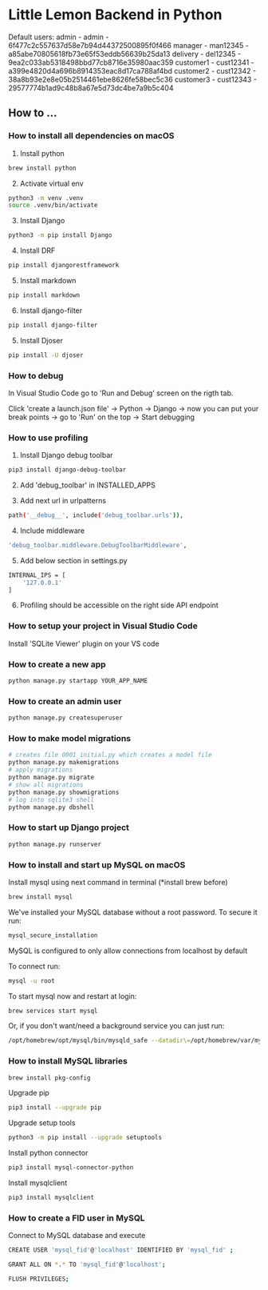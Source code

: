 # Little Lemon Backend in Python

Default users:
admin - admin - 6f477c2c557637d58e7b94d44372500895f0f466
manager - man12345 - a85abe70805618fb73e65f53eddb56639b25da13
delivery - del12345 - 9ea2c033ab5318498bbd77cb8716e35980aac359
customer1 - cust12341 - a399e4820d4a696b8914353eac8d17ca788af4bd
customer2 - cust12342 - 38a8b93e2e8e05b2514461ebe8626fe58bec5c36
customer3 - cust12343 - 29577774b1ad9c48b8a67e5d73dc4be7a9b5c404

## How to ...

### How to install all dependencies on macOS

1. Install python
```bash
brew install python
```

2. Activate virtual env
```bash
python3 -m venv .venv
source .venv/bin/activate
```

3. Install Django
```bash
python3 -m pip install Django
```

4. Install DRF
```bash
pip install djangorestframework
```

5. Install markdown
```bash
pip install markdown
```

6. Install django-filter
```bash
pip install django-filter
```

5. Install Djoser
```bash
pip install -U djoser
```

### How to debug

In Visual Studio Code go to 'Run and Debug' screen on the rigth tab.

Click 'create a launch.json file' -> Python -> Django -> now you can put your break points -> go to 'Run' on the top -> Start debugging

### How to use profiling

1. Install Django debug toolbar
```bash
pip3 install django-debug-toolbar
```

2. Add 'debug_toolbar' in INSTALLED_APPS

3. Add next url in urlpatterns
```bash
path('__debug__', include('debug_toolbar.urls')),
```

4. Include middleware
```bash
'debug_toolbar.middleware.DebugToolbarMiddleware',
```

5. Add below section in settings.py
```bash
INTERNAL_IPS = [
    '127.0.0.1'
]
```

6. Profiling should be accessible on the right side API endpoint


### How to setup your project in Visual Studio Code

Install 'SQLite Viewer' plugin on your VS code

### How to create a new app

```bash
python manage.py startapp YOUR_APP_NAME
```

### How to create an admin user

```bash
python manage.py createsuperuser
```

### How to make model migrations

```bash
# creates file 0001_initial.py which creates a model file
python manage.py makemigrations
# apply migrations
python manage.py migrate
# show all migrations
python manage.py showmigrations
# log into sqlite3 shell
pythom manage.py dbshell
```

### How to start up Django project

```bash
python manage.py runserver
```

### How to install and start up MySQL on macOS
Install mysql using next command in terminal (*install brew before)

```bash
brew install mysql
```

We've installed your MySQL database without a root password. To secure it run:
```bash
mysql_secure_installation
```

MySQL is configured to only allow connections from localhost by default

To connect run:
```bash
mysql -u root
```

To start mysql now and restart at login:
```bash
brew services start mysql
```
Or, if you don't want/need a background service you can just run:
```bash
/opt/homebrew/opt/mysql/bin/mysqld_safe --datadir\=/opt/homebrew/var/mysql
```

### How to install MySQL libraries

```bash
brew install pkg-config
```

Upgrade pip
```bash
pip3 install --upgrade pip
```

Upgrade setup tools
```bash
python3 -m pip install --upgrade setuptools
```

Install python connector
```bash
pip3 install mysql-connector-python
```

Install mysqlclient
```bash
pip3 install mysqlclient
```

### How to create a FID user in MySQL

Connect to MySQL database and execute
```bash
CREATE USER 'mysql_fid'@'localhost' IDENTIFIED BY 'mysql_fid' ;
```

```bash
GRANT ALL ON *.* TO 'mysql_fid'@'localhost';
```

```bash
FLUSH PRIVILEGES;
```